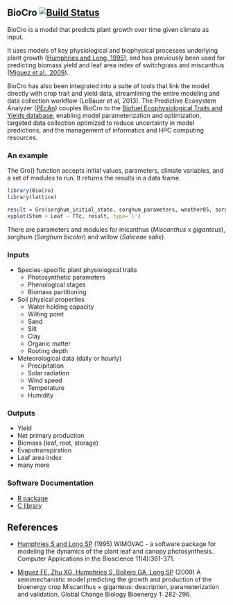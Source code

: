 ## BioCro [![Build Status](https://magnum.travis-ci.com/ebimodeling/biocro-dev.svg?token=tjzJV6N6JPssJ6yfYPqH&branch=master)](https://magnum.travis-ci.com/ebimodeling/biocro-dev)

BioCro is a model that predicts plant growth over time given climate as input.

It uses models of key physiological and biophysical processes underlying plant growth ([Humphries and Long, 1995]), and has previously been used for predicting biomass yield and leaf area index of switchgrass and miscanthus ([Miguez et al., 2009]).

BioCro has also been integrated into a suite of tools that link the model directly with crop trait and yield data, streamlining the entire modeling and data collection workflow (LeBauer et al, 2013). The Predictive Ecosystem Analyzer ([PEcAn](https://github.com/PecanProject/pecan)) couples BioCro to the [Biofuel Ecophysiological Traits and Yields database](https://www.betydb.org), enabling model parameterization and optimization, targeted data collection optimized to reduce uncertainty in model predictions, and the management of informatics and HPC computing resources. 

### An example
The Gro() function accepts initial values, parameters, climate variables, and a set of modules to run. It returns the results in a data frame.

```r
library(BioCro)
library(lattice)

result = Gro(sorghum_initial_state, sorghum_parameters, weather05, sorghum_modules)
xyplot(Stem + Leaf ~ TTc, result, type='l')
```

There are parameters and modules for micanthus (_Miscanthus_ x _giganteus_), sorghum (_Sorghum bicolor_) and willow (_Saliceae salix_).

### Inputs
* Species-specific plant physiological traits
    * Photosynthetic parameters
    * Phenological stages
    * Biomass partitioning
* Soil physical properties
    * Water holding capacity
    * Wilting point
    * Sand
    * Silt
    * Clay
    * Organic matter
    * Rooting depth 
* Meteorological data (daily or hourly) 
    * Precipitation
    * Solar radiation
    * Wind speed
    * Temperature
    * Humidity

### Outputs
* Yield
* Net primary production
* Biomass (leaf, root, storage)
* Evapotranspiration
* Leaf area index
* many more

### Software Documentation
* [R package](http://ebimodeling.github.io/biocro/documentation/r/)
* [C library](http://ebimodeling.github.io/biocro/documentation/doxygen/)

## References 
* [Humphries S and Long SP][Humphries and Long, 1995] (1995) WIMOVAC - a software package for modeling the dynamics of the plant leaf and canopy photosynthesis. Computer Applications in the Bioscience 11(4):361-371.

* [Miguez FE, Zhu XG, Humphries S, Bollero GA, Long SP][Miguez et al., 2009] (2009) A semimechanistic model predicting the growth and production of the bioenergy crop Miscanthus × giganteus: description, parameterization and validation.  Global Change Biology Bioenergy 1: 282-296.

[Humphries and Long, 1995]:https://academic.oup.com/bioinformatics/article-abstract/11/4/361/214034/WIMOVAC-a-software-package-for-modelling-the
[Miguez et al., 2009]:http://onlinelibrary.wiley.com/doi/10.1111/j.1757-1707.2009.01019.x/full
